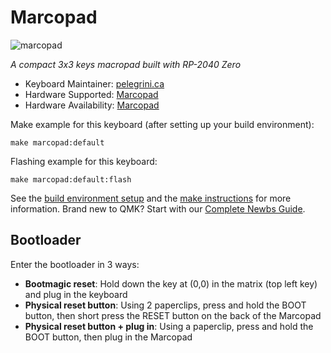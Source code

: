# Marcopad

![marcopad](https://pelegrini.ca/assets/img/marcopad/hardware/macropad.png)

*A compact 3x3 keys macropad built with RP-2040 Zero*

* Keyboard Maintainer: [pelegrini.ca](https://pelegrini.ca/marcopad)
* Hardware Supported: [Marcopad](https://pelegrini.ca/marcopad)
* Hardware Availability: [Marcopad](https://pelegrini.ca/marcopad)

Make example for this keyboard (after setting up your build environment):

    make marcopad:default

Flashing example for this keyboard:

    make marcopad:default:flash

See the [build environment setup](https://docs.qmk.fm/#/getting_started_build_tools) and the [make instructions](https://docs.qmk.fm/#/getting_started_make_guide) for more information. Brand new to QMK? Start with our [Complete Newbs Guide](https://docs.qmk.fm/#/newbs).

## Bootloader

Enter the bootloader in 3 ways:

* **Bootmagic reset**: Hold down the key at (0,0) in the matrix (top left key) and plug in the keyboard
* **Physical reset button**: Using 2 paperclips, press and hold the BOOT button, then short press the RESET button on the back of the Marcopad
* **Physical reset button + plug in**: Using a paperclip, press and hold the BOOT button, then plug in the Marcopad
